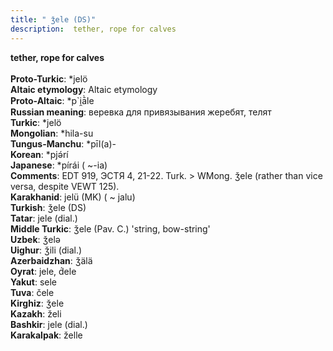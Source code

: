 ```yaml
---
title: " ǯele (DS)"
description:  tether, rope for calves
---
```

<strong> tether, rope for calves</strong><br><br>
<strong>Proto-Turkic</strong>:  *jelö<br>
<strong>Altaic etymology</strong>:  Altaic etymology<br>
<strong> Proto-Altaic</strong>:  *p`i̯ā̀le<br>
<strong>Russian meaning</strong>:  веревка для привязывания жеребят, телят<br>
<strong>Turkic</strong>:  *jelö<br>
<strong>Mongolian</strong>:  *hila-su<br>
<strong>Tungus-Manchu</strong>:  *pīl(a)-<br>
<strong>Korean</strong>:  *pjǝ́rí<br>
<strong>Japanese</strong>:  *pírái ( ~-ia)<br>
<strong>Comments</strong>:  EDT 919, ЭСТЯ 4, 21-22. Turk. > WMong. ǯele (rather than vice versa, despite VEWT 125).<br>
<strong>Karakhanid</strong>:  jelü (MK) ( ~ jalu)<br>
<strong>Turkish</strong>:  ǯele (DS)<br>
<strong>Tatar</strong>:  jele (dial.)<br>
<strong>Middle Turkic</strong>:  ǯele (Pav. C.) 'string, bow-string'<br>
<strong>Uzbek</strong>:  ǯelǝ<br>
<strong>Uighur</strong>:  ǯili (dial.)<br>
<strong>Azerbaidzhan</strong>:  ǯälä<br>
<strong>Oyrat</strong>:  jele, d́ele<br>
<strong>Yakut</strong>:  sele<br>
<strong>Tuva</strong>:  čele<br>
<strong>Kirghiz</strong>:  ǯele<br>
<strong>Kazakh</strong>:  želi<br>
<strong>Bashkir</strong>:  jele (dial.)<br>
<strong>Karakalpak</strong>:  želle<br>


